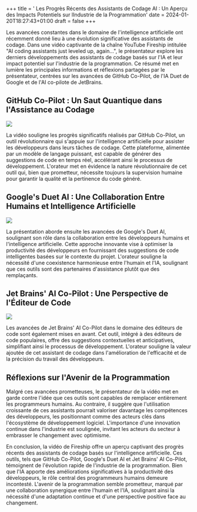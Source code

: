+++
title = ' Les Progrès Récents des Assistants de Codage AI : Un Aperçu des Impacts Potentiels sur lIndustrie de la Programmation'
date = 2024-01-20T18:27:43+01:00
draft = false
+++

Les avancées constantes dans le domaine de l'intelligence artificielle ont récemment donné lieu à une évolution significative des assistants de codage. Dans une vidéo captivante de la chaîne YouTube Fireship intitulée "AI coding assistants just leveled up, again…", le présentateur explore les derniers développements des assistants de codage basés sur l'IA et leur impact potentiel sur l'industrie de la programmation. Ce résumé met en lumière les principales informations et réflexions partagées par le présentateur, centrées sur les avancées de GitHub Co-Pilot, de l'IA Duet de Google et de l'AI co-pilote de JetBrains.

## GitHub Co-Pilot : Un Saut Quantique dans l'Assistance au Codage

<img src="https://github.gallerycdn.vsassets.io/extensions/github/copilotvs/1.149.0.0/1705600766483/Microsoft.VisualStudio.Services.Icons.Default" style="max-width: 50%;">

La vidéo souligne les progrès significatifs réalisés par GitHub Co-Pilot, un outil révolutionnaire qui s'appuie sur l'intelligence artificielle pour assister les développeurs dans leurs tâches de codage. Cette plateforme, alimentée par un modèle de langage puissant, est capable de générer des suggestions de code en temps réel, accélérant ainsi le processus de développement. L'orateur met en évidence la nature révolutionnaire de cet outil qui, bien que prometteur, nécessite toujours la supervision humaine pour garantir la qualité et la pertinence du code généré.

## Google's Duet AI : Une Collaboration Entre Humains et Intelligence Artificielle
<img src="https://liwaiwai.com/wp-content/uploads/2023/05/duet-ai.png" style="max-width: 80%;">

La présentation aborde ensuite les avancées de Google's Duet AI, soulignant son rôle dans la collaboration entre les développeurs humains et l'intelligence artificielle. Cette approche innovante vise à optimiser la productivité des développeurs en fournissant des suggestions de code intelligentes basées sur le contexte du projet. L'orateur souligne la nécessité d'une coexistence harmonieuse entre l'humain et l'IA, soulignant que ces outils sont des partenaires d'assistance plutôt que des remplaçants.

## Jet Brains' AI Co-Pilot : Une Perspective de l'Éditeur de Code
<img src="https://blog.jetbrains.com/wp-content/uploads/2023/12/AI_Launch_Blog_Featured_1280x720-2x.png" style="max-width: 80%;">

Les avancées de Jet Brains' AI Co-Pilot dans le domaine des éditeurs de code sont également mises en avant. Cet outil, intégré à des éditeurs de code populaires, offre des suggestions contextuelles et anticipatives, simplifiant ainsi le processus de développement. L'orateur souligne la valeur ajoutée de cet assistant de codage dans l'amélioration de l'efficacité et de la précision du travail des développeurs.

## Réflexions sur l'Avenir de la Programmation

Malgré ces avancées prometteuses, le présentateur de la vidéo met en garde contre l'idée que ces outils sont capables de remplacer entièrement les programmeurs humains. Au contraire, il suggère que l'utilisation croissante de ces assistants pourrait valoriser davantage les compétences des développeurs, les positionnant comme des acteurs clés dans l'écosystème de développement logiciel. L'importance d'une innovation continue dans l'industrie est soulignée, invitant les acteurs du secteur à embrasser le changement avec optimisme.

En conclusion, la vidéo de Fireship offre un aperçu captivant des progrès récents des assistants de codage basés sur l'intelligence artificielle. Ces outils, tels que GitHub Co-Pilot, Google's Duet AI et Jet Brains' AI Co-Pilot, témoignent de l'évolution rapide de l'industrie de la programmation. Bien que l'IA apporte des améliorations significatives à la productivité des développeurs, le rôle central des programmeurs humains demeure incontesté. L'avenir de la programmation semble prometteur, marqué par une collaboration synergique entre l'humain et l'IA, soulignant ainsi la nécessité d'une adaptation continue et d'une perspective positive face au changement.
